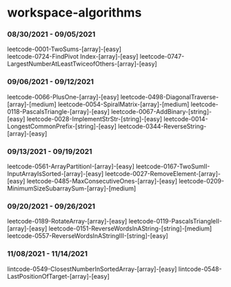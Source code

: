 # workspace-algorithms

### 08/30/2021 - 09/05/2021

leetcode-0001-TwoSums-[array]-[easy]  
leetcode-0724-FindPivot Index-[array]-[easy]
leetcode-0747-LargestNumberAtLeastTwiceofOthers-[array]-[easy]

### 09/06/2021 - 09/12/2021

leetcode-0066-PlusOne-[array]-[easy]
leetcode-0498-DiagonalTraverse-[array]-[medium]
leetcode-0054-SpiralMatrix-[array]-[medium]
leetcode-0118-PascalsTriangle-[array]-[easy]
leetcode-0067-AddBinary-[string]-[easy]
leetcode-0028-ImplementStrStr-[string]-[easy]
leetcode-0014-LongestCommonPrefix-[string]-[easy]
leetcode-0344-ReverseString-[array]-[easy]

### 09/13/2021 - 09/19/2021

leetcode-0561-ArrayPartitionI-[array]-[easy]
leetcode-0167-TwoSumII-InputArrayIsSorted-[array]-[easy]
leetcode-0027-RemoveElement-[array]-[easy]
leetcode-0485-MaxConsecutiveOnes-[array]-[easy]
leetcode-0209-MinimumSizeSubarraySum-[array]-[medium]

### 09/20/2021 - 09/26/2021

leetcode-0189-RotateArray-[array]-[easy]
leetcode-0119-PascalsTriangleII-[array]-[easy]
leetcode-0151-ReverseWordsInAString-[string]-[medium]
leetcode-0557-ReverseWordsInAStringIII-[string]-[easy]

### 11/08/2021 - 11/14/2021

lintcode-0549-ClosestNumberInSortedArray-[array]-[easy]
lintcode-0548-LastPositionOfTarget-[array]-[easy]
